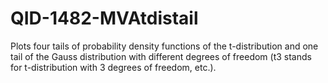 # QID-1482-MVAtdistail

Plots four tails of probability density functions of the t-distribution and one tail of the Gauss distribution with different degrees of freedom (t3 stands for t-distribution with 3 degrees of freedom, etc.).
